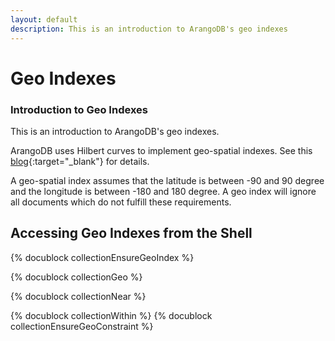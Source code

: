 ```yaml
---
layout: default
description: This is an introduction to ArangoDB's geo indexes
---
```

Geo Indexes
===========

### Introduction to Geo Indexes

This is an introduction to ArangoDB's geo indexes.

ArangoDB uses Hilbert curves to implement geo-spatial indexes. 
See this [blog](https://www.arangodb.com/2012/03/31/using-hilbert-curves-and-polyhedrons-for-geo-indexing){:target="_blank"}
for details.

A geo-spatial index assumes that the latitude is between -90 and 90 degree and
the longitude is between -180 and 180 degree. A geo index will ignore all
documents which do not fulfill these requirements.

Accessing Geo Indexes from the Shell
------------------------------------

<!-- js/server/modules/org/arangodb/arango-collection.js-->
{% docublock collectionEnsureGeoIndex %}

<!-- js/common/modules/org/arangodb/arango-collection-common.js-->
{% docublock collectionGeo %}

<!-- js/common/modules/org/arangodb/arango-collection-common.js-->
{% docublock collectionNear %}

<!-- js/common/modules/org/arangodb/arango-collection-common.js-->
{% docublock collectionWithin %}
{% docublock collectionEnsureGeoConstraint %}
